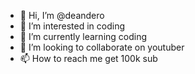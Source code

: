 - 👋 Hi, I’m @deandero
- 👀 I’m interested in coding
- 🌱 I’m currently learning coding
- 💞️ I’m looking to collaborate on youtuber
- 📫 How to reach me get 100k sub

<!---
deandero/deandero is a ✨ special ✨ repository because its `README.md` (this file) appears on your GitHub profile.
You can click the Preview link to take a look at your changes.
--->
